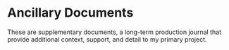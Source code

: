 # Ancillary Documents
These are supplementary documents, a long-term production journal that provide additional context, support,
and detail to my primary project.